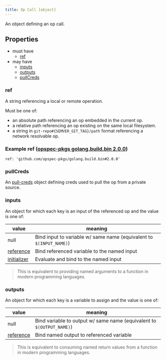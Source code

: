 ```yaml
---
title: Op Call [object]
---
```


An object defining an op call.

## Properties
- must have
  - [ref](#ref)
- may have
  - [inputs](#inputs)
  - [outputs](#outputs)
  - [pullCreds](#pullcreds)

### ref
A string referencing a local or remote operation.

Must be one of:
- an absolute path referencing an op embedded in the current op.
- a relative path referencing an op existing on the same local filesystem.
- a string in `git-repo#{SEMVER_GIT_TAG}/path` format referencing a network resolvable op.

### Example ref ([opspec-pkgs golang.build.bin 2.0.0](https://github.com/opspec-pkgs/golang.build.bin))
`ref: 'github.com/opspec-pkgs/golang.build.bin#2.0.0'`

### pullCreds
An [pull-creds](pull-creds.md) object defining creds used to pull the op from a private source.

### inputs
An object for which each key is an input of the referenced op and the value is one of:

|value|meaning|
|--|--|
|null|Bind input to variable w/ same name (equivalent to `$(INPUT_NAME)`)|
|[reference](../reference.md)|Bind referenced variable to the named input|
|[initializer](../initializer.md)|Evaluate and bind to the named input|

> This is equivalent to providing named arguments to a function in modern programming languages.

### outputs
An object for which each key is a variable to assign and the value is one of:

|value|meaning|
|--|--|
|null|Bind variable to output w/ same name (equivalent to `$(OUTPUT_NAME)`)|
|[reference](../reference.md)|Bind named output to referenced variable|

> This is equivalent to consuming named return values from a function in modern programming languages.